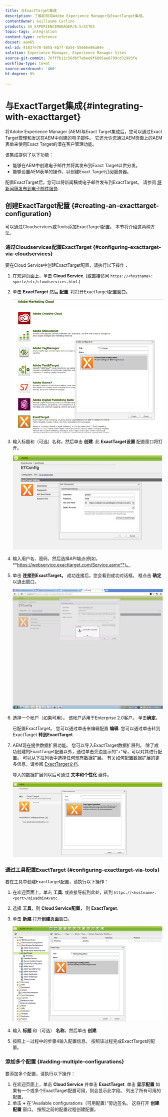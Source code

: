 ```yaml
---
title: 与ExactTarget集成
description: 了解如何将Adobe Experience Manager与ExactTarget集成。
contentOwner: Guillaume Carlino
products: SG_EXPERIENCEMANAGER/6.5/SITES
topic-tags: integration
content-type: reference
docset: aem65
exl-id: 4183fe78-5055-4b77-8a54-55666e86a04e
solution: Experience Manager, Experience Manager Sites
source-git-commit: 76fffb11c56dbf7ebee9f6805ae0799cd32985fe
workflow-type: tm+mt
source-wordcount: '460'
ht-degree: 0%

---
```


# 与ExactTarget集成{#integrating-with-exacttarget}

将Adobe Experience Manager (AEM)与Exact Target集成后，您可以通过Exact Target管理和发送在AEM中创建的电子邮件。 它还允许您通过AEM页面上的AEM表单来使用Exact Target的潜在客户管理功能。

该集成提供了以下功能：

* 能够在AEM中创建电子邮件并将其发布到Exact Target以供分发。
* 能够设置AEM表单的操作，以创建Exact Target订阅服务器。

配置ExactTarget后，您可以将新闻稿或电子邮件发布到ExactTarget。 请参阅 [将新闻稿发布到电子邮件服务](/help/sites-authoring/personalization.md).

## 创建ExactTarget配置 {#creating-an-exacttarget-configuration}

可以通过Cloudservices或Tools添加ExactTarget配置。 本节将介绍这两种方法。

### 通过Cloudservices配置ExactTarget {#configuring-exacttarget-via-cloudservices}

要在Cloud Service中创建ExactTarget配置，请执行以下操作：

1. 在欢迎页面上，单击 **Cloud Service**. (或直接访问 `https://<hostname>:<port>/etc/cloudservices.html`.)
1. 单击 **ExactTarget** 然后 **配置**. 将打开ExactTarget配置窗口。

   ![chlimage_1-19](assets/chlimage_1-19.png)

1. 输入标题和（可选）名称，然后单击 **创建**. 此 **ExactTarget设置** 配置窗口将打开。

   ![chlimage_1](assets/chlimage_1.jpeg)

1. 输入用户名、密码，然后选择API端点(例如， **https://webservice.exacttarget.com/Service.asmx**)。
1. 单击 **连接到ExactTarget。** 成功连接后，您会看到成功对话框。 框点击 **确定** 以退出窗口。

   ![chlimage_1-1](assets/chlimage_1-1.jpeg)

1. 选择一个帐户（如果可用）。 该帐户适用于Enterprise 2.0客户。 单击&#x200B;**确定**。

   已配置ExactTarget。 您可以通过单击来编辑配置 **编辑**. 您可以通过单击转到ExactTarget **转到ExactTarget**.

1. AEM现在提供数据扩展功能。 您可以导入ExactTarget数据扩展列。 除了成功创建的ExactTarget配置以外，通过单击旁边显示的“+”号，可以对其进行配置。 可以从下拉列表中选择任何现有数据扩展。 有关如何配置数据扩展的更多信息，请参阅 [ExactTarget文档](https://help.salesforce.com/s/articleView?id=sf.mc_es_data_extension_data_relationships_classic.htm&amp;type=5).

   导入的数据扩展列以后可通过 **文本和个性化** 组件。

   ![chlimage_1-2](assets/chlimage_1-2.jpeg)

### 通过工具配置ExactTarget {#configuring-exacttarget-via-tools}

要在工具中创建ExactTarget配置，请执行以下操作：

1. 在欢迎页面上，单击 **工具**. 或直接导航到此处，转到 `https://<hostname>:<port>/misadmin#/etc`.
1. 选择 **工具**，则 **Cloud Service配置，** 则 **ExactTarget**.
1. 单击 **新建** 打开**创建页面**窗口。

   ![chlimage_1-34](assets/chlimage_1-3.jpeg)

1. 输入 **标题** 和（可选） **名称**，然后单击 **创建**.
1. 按照上一过程中的步骤4输入配置信息。 按照该过程完成ExactTarget的配置。

### 添加多个配置 {#adding-multiple-configurations}

要添加多个配置，请执行以下操作：

1. 在欢迎页面上，单击 **Cloud Service** 并单击 **ExactTarget**. 单击 **显示配置** 如果有一个或多个ExactTarget配置可用，则会显示此字段。 列出了所有可用的配置。
1. 单击 **+** 在“Available configurations（可用配置）”旁边签名。 这将打开 **创建配置** 窗口。 按照之前的配置过程创建配置。
